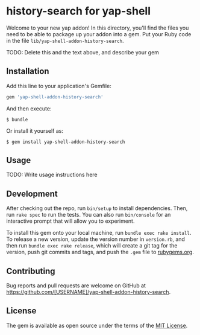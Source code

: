 # history-search for yap-shell

Welcome to your new yap addon! In this directory, you'll find the files you need to be able to package up your addon into a gem. Put your Ruby code in the file `lib/yap-shell-addon-history-search`.

TODO: Delete this and the text above, and describe your gem

## Installation

Add this line to your application's Gemfile:

```ruby
gem 'yap-shell-addon-history-search'
```

And then execute:

    $ bundle

Or install it yourself as:

    $ gem install yap-shell-addon-history-search

## Usage

TODO: Write usage instructions here

## Development

After checking out the repo, run `bin/setup` to install dependencies. Then, run `rake spec` to run the tests. You can also run `bin/console` for an interactive prompt that will allow you to experiment.

To install this gem onto your local machine, run `bundle exec rake install`. To release a new version, update the version number in `version.rb`, and then run `bundle exec rake release`, which will create a git tag for the version, push git commits and tags, and push the `.gem` file to [rubygems.org](https://rubygems.org).

## Contributing

Bug reports and pull requests are welcome on GitHub at https://github.com/[USERNAME]/yap-shell-addon-history-search.


## License

The gem is available as open source under the terms of the [MIT License](http://opensource.org/licenses/MIT).
